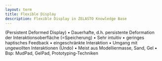 ```yaml
---
layout: term
title: Flexible Display
description: Flexible Display in ZELASTO Knowledge Base
---
```


 (Persistent Deformed Display)
•	Dauerhafte, d.h. persistente Deformation der Interaktionsoberfläche (=Speicherung)
•	Sehr intuitiv
•	geringes haptisches Feedback
•	eingeschränkte Interaktion
•	Umgang mit ungewollten Interaktionen (Undo)
•	Meist aus Modelliermasse, Sand, Gel
•	Bsp: MudPad, GelPad, Prototyping-Techniken


